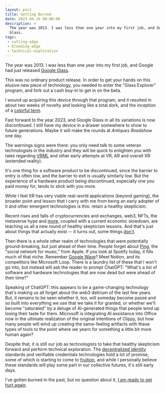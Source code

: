 ```yaml
---
layout: post
title: Getting Burned
date: 2023-04-16 00:00:00
description: >
  The year was 2013. I was less than one year into my first job, and Google had just released Google
  Glass.
tags:
 - cutting-edge
 - bleeding-edge
 - technical-exploration
---
```


The year was 2013. I was less than one year into my first job, and Google had just released
[Google Glass](https://en.wikipedia.org/wiki/Google_Glass).

This was no ordinary product release. In order to get your hands on this elusive new piece of technology, you needed to
enter the "Glass Explorer" program, and fork out a cash buy-in to get in on the beta.

I wound up acquiring this device through that program, and it resulted in about two weeks of novelty and looking like a
total dork, and the inception of a [colorful term](https://www.techopedia.com/definition/30095/glasshole).

Fast forward to the year 2023, and Google Glass in all its variations is now discontinued. I still have my device in a
drawer somewhere to show to future generations. Maybe it will make the rounds at _Antiques Roadshow_ one day.

The warnings signs were there: you only need talk to some veteran technologists in the industry and they will be quick
to enlighten you with tales regarding [VRML](https://en.wikipedia.org/wiki/VRML) and other early attempts at VR, AR and
overall XR (extended reality).

It's one thing for a software product to be discontinued, since the barrier to entry is often low, and the barrier to
exit is usually similarly low. But the experience of a hardware product being discontinued, especially one you paid
money for, tends to stick with you more.

While I feel XR has very viable real-world applications (beyond gaming), the broader point and lesson that I carry with
me from being an early adopter of it and other emergent technologies is this: retain a healthy skepticism.

Recent rises and falls of cryptocurrencies and exchanges, web3, NFTs, the metaverse hype and
[more](https://en.wikipedia.org/wiki/FTX), coupled with a current economic slowdown, are teaching us all a new round
of healthy skepticism lessons. And that's just about things that actually exist -- it turns out, some things
[don't](https://en.wikipedia.org/wiki/Theranos).

Then there is a whole other realm of technologies that were potentially ground-breaking, but just ahead of their time.
People forget about [Ping](https://en.wikipedia.org/wiki/ITunes_Ping), the "social network for music," from Apple. If
you look at Spotify today, it fills much of that niche. Remember
[Google Wave](https://en.wikipedia.org/wiki/Google_Wave)? Meet Notion, and its competitors like Microsoft Loop.
There is a laundry list of these that I won't go into, but instead will ask the reader to prompt ChatGPT: "What's a
list of software and hardware technologies that are now dead but were ahead of their time?"

Speaking of ChatGPT: this appears to be a game-changing technology that's making us all forget about the web3 delirium
of the last few years. But, it remains to be seen whether it, too, will someday become passé and so built into
everything we use that we take it for granted, or whether we'll become "saturated" by a deluge of AI-generated things
that people wind up losing their taste for them. Microsoft is integrating AI assistance into Office now in the ultimate
realization of the original intentions of Clippy, but how many people will wind up creating the same-feeling artifacts
with these types of tools to the point where we yearn for something a little bit more human again?

Despite that, it is still our job as technologists to take that healthy skepticism forward and perform technical
exploration. The [decentralized identity](https://identity.foundation/) standards and verifiable credentials
technologies hold a lot of promise, some of which is starting to come to
[fruition](https://www.linkedin.com/pulse/linkedins-new-verification-features-include-clear-entra-rodriguez), and while
I personally believe these standards will play some part in our collective futures, it's still early days.

I've gotten burned in the past, but no question about it,
[I am ready to get hurt again](https://tvgag.com/gag/no-question-about-it/).
